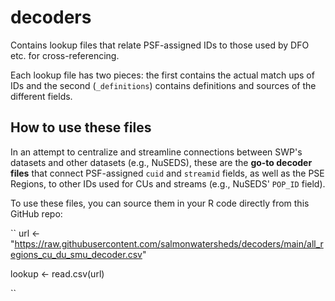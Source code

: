 # decoders
Contains lookup files that relate PSF-assigned IDs to those used by DFO etc. for cross-referencing.

Each lookup file has two pieces: the first contains the actual match ups of IDs and the second (`_definitions`) contains definitions and sources of the different fields. 

## How to use these files

In an attempt to centralize and streamline connections between SWP's datasets and other datasets (e.g., NuSEDS), these are the **go-to decoder files** that connect PSF-assigned `cuid` and `streamid` fields, as well as the PSE Regions, to other IDs used for CUs and streams (e.g., NuSEDS' `POP_ID` field).

To use these files, you can source them in your R code directly from this GitHub repo:

``
url <- "https://raw.githubusercontent.com/salmonwatersheds/decoders/main/all_regions_cu_du_smu_decoder.csv"

lookup <- read.csv(url)

``
